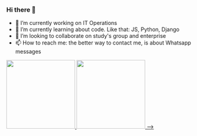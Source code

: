 ### Hi there 👋



- 🔭 I’m currently working on IT Operations
- 🌱 I’m currently learning about code. Like that: JS, Python, Django
- 👯 I’m looking to collaborate on study's group and enterprise
- 📫 How to reach me: the better way to contact me, is about Whatsapp messages
<div>
  <a href="https://github.com/borbabeats/borbabeats/edit/main/README.md">
  <img height="180em" src="https://github-readme-stats.vercel.app/api?username=borbabeats&show_icons=true&theme=nord$include_all_commits=true&count_private=true"/>
  <img height="180em" src="https://github-readme-stats.vercel.app/api/top-langs/?username=borbabeats&layout=compact&langs_count=16$theme=nord"/>
</div)



-->
